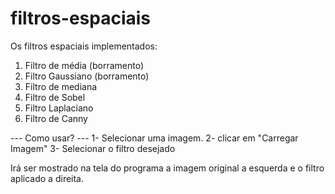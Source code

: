 # filtros-espaciais

Os filtros espaciais implementados:
1) Filtro de média (borramento)
2) Filtro Gaussiano (borramento)
3) Filtro de mediana
4) Filtro de Sobel
5) Filtro Laplaciano
6) Filtro de Canny

--- Como usar? ---
1- Selecionar uma imagem.
2- clicar em "Carregar Imagem"
3- Selecionar o filtro desejado

Irá ser mostrado na tela do programa a imagem original a esquerda e o filtro aplicado a direita.
